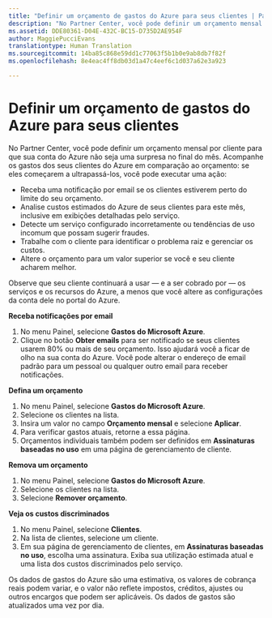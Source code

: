 ```yaml
---
title: "Definir um orçamento de gastos do Azure para seus clientes | Partner Center"
description: "No Partner Center, você pode definir um orçamento mensal por cliente para que sua conta do Azure não seja uma surpresa no final do mês."
ms.assetid: DDE80361-D04E-432C-BC15-D735D2AE954F
author: MaggiePucciEvans
translationtype: Human Translation
ms.sourcegitcommit: 14ba85c868e59dd1c77063f5b1b0e9ab8db7f82f
ms.openlocfilehash: 8e4eac4ff8db03d1a47c4eef6c1d037a62e3a923

---
```


# Definir um orçamento de gastos do Azure para seus clientes


No Partner Center, você pode definir um orçamento mensal por cliente para que sua conta do Azure não seja uma surpresa no final do mês. Acompanhe os gastos dos seus clientes do Azure em comparação ao orçamento: se eles começarem a ultrapassá-los, você pode executar uma ação:

-   Receba uma notificação por email se os clientes estiverem perto do limite do seu orçamento.
-   Analise custos estimados do Azure de seus clientes para este mês, inclusive em exibições detalhadas pelo serviço.
-   Detecte um serviço configurado incorretamente ou tendências de uso incomum que possam sugerir fraudes.
-   Trabalhe com o cliente para identificar o problema raiz e gerenciar os custos.
-   Altere o orçamento para um valor superior se você e seu cliente acharem melhor.

Observe que seu cliente continuará a usar — e a ser cobrado por — os serviços e os recursos do Azure, a menos que você altere as configurações da conta dele no portal do Azure.

**Receba notificações por email**

1.  No menu Painel, selecione **Gastos do Microsoft Azure**.
2.  Clique no botão **Obter emails** para ser notificado se seus clientes usarem 80% ou mais de seu orçamento. Isso ajudará você a ficar de olho na sua conta do Azure. Você pode alterar o endereço de email padrão para um pessoal ou qualquer outro email para receber notificações.

<a href="" id="setabudget"></a>
**Defina um orçamento**

1.  No menu Painel, selecione **Gastos do Microsoft Azure**.
2.  Selecione os clientes na lista.
3.  Insira um valor no campo **Orçamento mensal** e selecione **Aplicar**.
4.  Para verificar gastos atuais, retorne a essa página.
5.  Orçamentos individuais também podem ser definidos em **Assinaturas baseadas no uso** em uma página de gerenciamento de cliente.

<a href="" id="removeabudget"></a>
**Remova um orçamento**

1.  No menu Painel, selecione **Gastos do Microsoft Azure**.
2.  Selecione os clientes na lista.
3.  Selecione **Remover orçamento**.

<a href="" id="seeitemizedcosts"></a>
**Veja os custos discriminados**

1.  No menu Painel, selecione **Clientes**.
2.  Na lista de clientes, selecione um cliente.
3.  Em sua página de gerenciamento de clientes, em **Assinaturas baseadas no uso**, escolha uma assinatura. Exiba sua utilização estimada atual e uma lista dos custos discriminados pelo serviço.

Os dados de gastos do Azure são uma estimativa, os valores de cobrança reais podem variar, e o valor não reflete impostos, créditos, ajustes ou outros encargos que podem ser aplicáveis. Os dados de gastos são atualizados uma vez por dia.

 

 






<!--HONumber=Nov16_HO4-->


